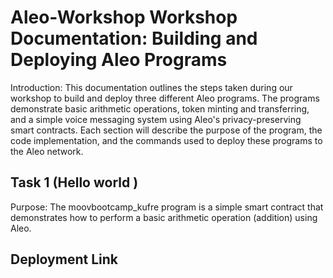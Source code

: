 # Aleo-Workshop Workshop Documentation: Building and Deploying Aleo Programs

Introduction: This documentation outlines the steps taken during our workshop to build and deploy three different Aleo programs. The programs demonstrate basic arithmetic operations, token minting and transferring, and a simple voice messaging system using Aleo's privacy-preserving smart contracts. Each section will describe the purpose of the program, the code implementation, and the commands used to deploy these programs to the Aleo network.

## Task 1 (Hello world )
Purpose: The moovbootcamp_kufre program is a simple smart contract that demonstrates how to perform a basic arithmetic operation (addition) using Aleo.

## Deployment Link 
